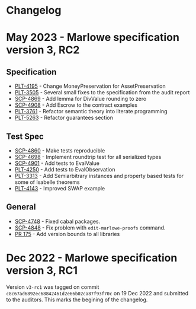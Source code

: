 # Changelog

# May 2023 - Marlowe specification version 3, RC2

## Specification
- [PLT-4195](https://github.com/input-output-hk/marlowe/pull/161) - Change MoneyPreservation for AssetPreservation
- [PLT-3505](https://github.com/input-output-hk/marlowe/pull/168) - Several small fixes to the specification from the audit report
- [SCP-4869](https://github.com/input-output-hk/marlowe/pull/164) - Add lemma for DivValue rounding to zero
- [SCP-4908](https://github.com/input-output-hk/marlowe/pull/163) - Add Escrow to the contract examples
- [PLT-3761](https://github.com/input-output-hk/marlowe/pull/182) - Refactor semantic theory into literate programming
- [PLT-5263](https://github.com/input-output-hk/marlowe/pull/186) - Refactor guarantees section

## Test Spec
- [SCP-4860](https://github.com/input-output-hk/marlowe/pull/158) - Make tests reproducible
- [SCP-4698](https://github.com/input-output-hk/marlowe/pull/154) - Implement roundtrip test for all serialized types
- [SCP-4901](https://github.com/input-output-hk/marlowe/pull/160) - Add tests to EvalValue
- [PLT-4250](https://github.com/input-output-hk/marlowe/pull/170) - Add tests to EvalObservation
- [PLT-3313](https://github.com/input-output-hk/marlowe/pull/167) - Add Semiarbitrary instances and property based tests for some of Isabelle theorems
- [PLT-4143](https://github.com/input-output-hk/marlowe/pull/166) - Improved SWAP example

## General
- [SCP-4748](https://github.com/input-output-hk/marlowe/pull/155) - Fixed cabal packages.
- [SCP-4848](https://github.com/input-output-hk/marlowe/pull/156) - Fix problem with `edit-marlowe-proofs` command.
- [PR 175](https://github.com/input-output-hk/marlowe/pull/175) - Add version bounds to all libraries

# Dec 2022 - Marlowe specification version 3, RC1
Version `v3-rc1` was tagged on commit `c8c67ad6892ec68842461d2e66b02ca87f93f70c` on 19 Dec 2022 and submitted to the auditors. This marks the begining of the changelog.